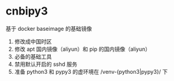 # cnbipy3
基于 docker baseimage 的基础镜像

1. 修改成中国时区
2. 修改 apt 国内镜像（aliyun）和 pip 的国内镜像（aliyun）
3. 必备的基础工具
4. 禁用默认开启的 sshd 服务
5. 准备 python3 和 pypy3 的虚环境在 /venv-{python3|pypy3}/ 下
